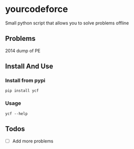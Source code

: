 # yourcodeforce

Small python script that allows you to solve problems offline

## Problems
2014 dump of PE

## Install And Use

### Install from pypi
`pip install ycf`

### Usage
`ycf --help`


## Todos
- [ ] Add more problems

